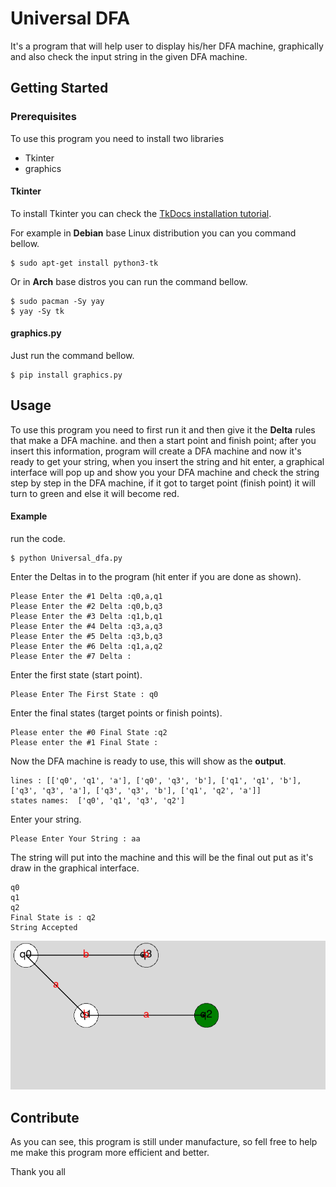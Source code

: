 # Universal DFA

It's a program that will help user to display his/her DFA machine, graphically and also check the input string in the given DFA machine.

## Getting Started

### Prerequisites

To use this program you need to install two libraries

- Tkinter
- graphics

#### Tkinter

To install Tkinter you can check the [TkDocs installation tutorial](https://tkdocs.com/tutorial/install.html).

For example in **Debian** base Linux distribution  you can you command bellow.

```
$ sudo apt-get install python3-tk
```

Or in **Arch** base distros you can run the command bellow.

```
$ sudo pacman -Sy yay
$ yay -Sy tk
```

#### graphics.py

Just run the command bellow.

```
$ pip install graphics.py
```

## Usage

To use this program you need to first run it and then give it the **Delta** rules that make a DFA machine. and then a start point and finish point; after you insert this information, program will create a DFA machine and now it's ready to get your string, when you insert the string and hit enter, a graphical interface will pop up and show you your DFA machine and check the string step by step in the DFA machine, if it got to target point (finish point) it will turn to green and else it will become red.

#### Example

run the code.

```
$ python Universal_dfa.py
```



Enter the Deltas in to the program (hit enter if you are done as shown).

```
Please Enter the #1 Delta :q0,a,q1
Please Enter the #2 Delta :q0,b,q3
Please Enter the #3 Delta :q1,b,q1 
Please Enter the #4 Delta :q3,a,q3
Please Enter the #5 Delta :q3,b,q3
Please Enter the #6 Delta :q1,a,q2
Please Enter the #7 Delta :
```

Enter the first state (start point).

```
Please Enter The First State : q0
```

Enter the final states (target points or finish points).

```
Please enter the #0 Final State :q2
Please enter the #1 Final State :
```

Now the DFA machine is ready to use, this will show as the **output**.

```
lines : [['q0', 'q1', 'a'], ['q0', 'q3', 'b'], ['q1', 'q1', 'b'], ['q3', 'q3', 'a'], ['q3', 'q3', 'b'], ['q1', 'q2', 'a']]
states names:  ['q0', 'q1', 'q3', 'q2']
```

Enter your string.

```
Please Enter Your String : aa
```

The string will put into the machine and this will be the final out put as it's draw in the graphical interface.

```
q0
q1
q2
Final State is : q2
String Accepted
```

![An example](./example.png "A DFA machine example")

## Contribute

As you can see, this program is still under manufacture, so fell free to help me make this program more efficient and better.

Thank you all